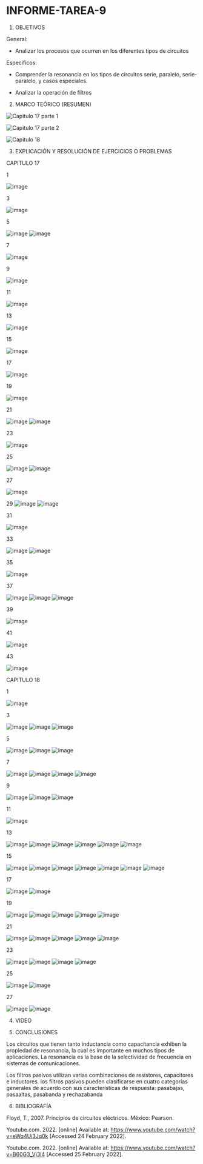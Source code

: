 # INFORME-TAREA-9

1. OBJETIVOS

General:

- Analizar los procesos que ocurren en los diferentes tipos de circuitos

Especificos:

- Comprender la resonancia en los tipos de circuitos serie, paralelo, serie-paralelo, y casos especiales.

- Analizar la operación de filtros

2. MARCO TEÓRICO (RESUMEN)

![Capitulo 17 parte 1](https://user-images.githubusercontent.com/93899720/155692328-f8ed696c-4cbe-4d72-bec8-437790dcbf4c.jpg)

![Capitulo 17 parte 2](https://user-images.githubusercontent.com/93899720/155692353-3569c697-e699-4313-9753-d7a3f5f93d9f.jpg)

![Capitulo 18](https://user-images.githubusercontent.com/93899720/155692373-6a2ef385-578f-41f5-a38f-027d93b25af3.jpg)


3. EXPLICACIÓN Y RESOLUCIÓN DE EJERCICIOS O PROBLEMAS

CAPITULO 17

1

![image](https://user-images.githubusercontent.com/93899720/155607240-de74667e-999d-4d12-a4e3-d78c84540d4b.png)

3

![image](https://user-images.githubusercontent.com/93899720/155609391-d99bfbf4-b16d-47d5-8caf-4e9640e1c7bd.png)

5

![image](https://user-images.githubusercontent.com/93899720/155607284-f0f59ff4-71f0-47ed-b2ee-93119f451f31.png)
![image](https://user-images.githubusercontent.com/93899720/155607327-427dca4e-7fe6-4723-aa82-712d556ced86.png)

7

![image](https://user-images.githubusercontent.com/93899720/155609474-79ebccea-80be-4298-96ee-e03591af9fce.png)

9

![image](https://user-images.githubusercontent.com/93899720/155607364-f1a88688-bd35-4d83-b3e2-4cf605195828.png)

11

![image](https://user-images.githubusercontent.com/93899720/155609543-83e43eb8-ed64-4f6e-81e6-54a513e5c301.png)


13

![image](https://user-images.githubusercontent.com/93899720/155607533-e1ecec74-04dd-4bd3-8ff0-0cd6a37d8878.png)

15

![image](https://user-images.githubusercontent.com/93899720/155609614-15f6a2bc-2d55-4f7d-a056-03a6121e75b5.png)

17

![image](https://user-images.githubusercontent.com/93899720/155607837-d4320d2d-3fd3-49d9-b0ba-9f6a9db9445f.png)

19

![image](https://user-images.githubusercontent.com/93899720/155609663-85bb359c-e647-48f1-ba50-92e335bcc380.png)


21

![image](https://user-images.githubusercontent.com/93899720/155607881-ac2d9bb9-76c4-4caa-9c15-8b32b5df0ed8.png)
![image](https://user-images.githubusercontent.com/93899720/155607907-86e7253c-ed94-4f9f-8e99-2fe39bcd6b45.png)

23

![image](https://user-images.githubusercontent.com/93899720/155609866-328c5d1a-ae0f-42b6-b7ec-928b81116608.png)

25

![image](https://user-images.githubusercontent.com/93899720/155608003-c7a044c1-ff4a-46e8-851c-4b60c97742e1.png)
![image](https://user-images.githubusercontent.com/93899720/155608035-177e6dad-3dfd-4fd1-8422-37ec0f6d3258.png)

27

![image](https://user-images.githubusercontent.com/93899720/155609922-250e27cc-4ef1-48a6-85e4-c7344f07e69a.png)

29
![image](https://user-images.githubusercontent.com/93899720/155608079-0c8f5a6b-7704-45d7-a725-59b156bcef56.png)
![image](https://user-images.githubusercontent.com/93899720/155608104-fc2911b4-639a-4eda-8447-15885f5ce4e1.png)

31

![image](https://user-images.githubusercontent.com/93899720/155609982-fc0b0eff-3b8e-4534-8be4-1016193cf1fb.png)

33

![image](https://user-images.githubusercontent.com/93899720/155608238-ca4dad56-c273-4a19-9201-30d79f4c40d6.png)
![image](https://user-images.githubusercontent.com/93899720/155608325-f9392bfe-a83b-4868-b68e-2a0249558ffb.png)

35

![image](https://user-images.githubusercontent.com/93899720/155610056-2894d023-309f-4622-a1aa-532d032a405c.png)

37

![image](https://user-images.githubusercontent.com/93899720/155608365-50bd906a-33ed-43c2-a7fb-2dab8c30b1ca.png)
![image](https://user-images.githubusercontent.com/93899720/155608385-48f3c95a-5fa1-4701-9d4f-fce85090b204.png)
![image](https://user-images.githubusercontent.com/93899720/155608441-5911caeb-483a-4463-87de-07d49909475e.png)

39

![image](https://user-images.githubusercontent.com/93899720/155610102-9b6844e2-9fcb-4713-a99b-61e8d8b18eb9.png)

41

![image](https://user-images.githubusercontent.com/93899720/155608480-d67cc97b-a4c7-46b7-ae0a-e8723f2c0958.png)

43

![image](https://user-images.githubusercontent.com/93899720/155610119-79638e83-2d6f-4440-b75d-6200b38f5a1c.png)


CAPITULO 18

1

![image](https://user-images.githubusercontent.com/93899720/156409662-33930c7e-8530-4afc-9fc8-9cadbab010c6.png)


3

![image](https://user-images.githubusercontent.com/93899720/156409753-acb27b66-da7f-464d-a69e-4bcb74ebfdb3.png)
![image](https://user-images.githubusercontent.com/93899720/156409832-b6f501a0-53a4-4409-ba77-b04f9afa0519.png)
![image](https://user-images.githubusercontent.com/93899720/156409869-ea2dea2c-976f-47a4-8e6f-a8e2b3c1ddd3.png)


5

![image](https://user-images.githubusercontent.com/93899720/156409919-543b193c-6d5d-42d2-9c26-b0eaac4c0469.png)
![image](https://user-images.githubusercontent.com/93899720/156409979-a89976b1-6176-4061-bbd2-37d040f62197.png)
![image](https://user-images.githubusercontent.com/93899720/156410008-ce154217-f814-4ee5-9fd5-74669617aea1.png)


7

![image](https://user-images.githubusercontent.com/93899720/156410038-a029dd0a-b84f-4034-a54d-25ccdd8ee1e9.png)
![image](https://user-images.githubusercontent.com/93899720/156410073-8e4a1485-8e59-4a0e-a1be-db9111dc9922.png)
![image](https://user-images.githubusercontent.com/93899720/156410131-cc604645-3b99-4198-9698-7eac14a3e383.png)
![image](https://user-images.githubusercontent.com/93899720/156410163-26b908e5-e209-491c-a431-ca5bec906ed2.png)


9

![image](https://user-images.githubusercontent.com/93899720/156410208-3b1338c3-e44f-4601-8252-59db0383e27d.png)
![image](https://user-images.githubusercontent.com/93899720/156410250-51fc10ae-b4e5-49f6-9d27-4f9674fbdf97.png)
![image](https://user-images.githubusercontent.com/93899720/156410296-05295ce7-0765-4ba8-aa8b-e0e90dfe0a9f.png)


11

![image](https://user-images.githubusercontent.com/93899720/156410340-433aa3ad-bd83-417b-b614-0d6840edca68.png)


13

![image](https://user-images.githubusercontent.com/93899720/156410514-d99108ee-f90a-49ad-9f9e-34388243f376.png)
![image](https://user-images.githubusercontent.com/93899720/156410551-fcd5bb5e-c395-44c7-89ee-b35e56d02885.png)
![image](https://user-images.githubusercontent.com/93899720/156410594-7b65ce8e-d7ac-40b4-b205-a718fccc00d9.png)
![image](https://user-images.githubusercontent.com/93899720/156410643-5a395ff7-c4e0-4e57-85f0-27c06a6d5e78.png)
![image](https://user-images.githubusercontent.com/93899720/156410693-8c8f9049-a834-4bb3-8dff-b418b7c168c2.png)
![image](https://user-images.githubusercontent.com/93899720/156410746-29bc6e6d-7fb4-425c-97d8-d1a28de50b89.png)


15

![image](https://user-images.githubusercontent.com/93899720/156410816-bde81035-c62b-45c0-9fe0-2821faef9ff9.png)
![image](https://user-images.githubusercontent.com/93899720/156410867-67ff1cac-8544-4b44-97e6-a90d24247181.png)
![image](https://user-images.githubusercontent.com/93899720/156410921-0a74c0c5-5596-4149-9f10-4ccfde749544.png)
![image](https://user-images.githubusercontent.com/93899720/156410965-6e13f84e-775f-4a23-9359-1d29356aa02d.png)
![image](https://user-images.githubusercontent.com/93899720/156411025-c95ff156-cdd8-4051-823d-a6d436fc0af7.png)
![image](https://user-images.githubusercontent.com/93899720/156411058-7c729d46-ce05-469b-85b7-4520958a31bb.png)
![image](https://user-images.githubusercontent.com/93899720/156411076-f21a55fc-e318-491e-a491-ce7d92a4323b.png)


17

![image](https://user-images.githubusercontent.com/93899720/156411110-70af82fd-faf9-41bf-98bf-8828ae2a180b.png)
![image](https://user-images.githubusercontent.com/93899720/156411150-596cd255-d3ab-43a8-a9e5-28a7f2ea9991.png)


19

![image](https://user-images.githubusercontent.com/93899720/156411208-e1b125d0-0683-480d-93d6-678262b7e6d6.png)
![image](https://user-images.githubusercontent.com/93899720/156411240-1dd6a5df-dc28-4775-8bba-dc3f8ac13bab.png)
![image](https://user-images.githubusercontent.com/93899720/156411479-6d760af5-cb10-4377-94ae-6b3f3fc32021.png)
![image](https://user-images.githubusercontent.com/93899720/156411540-0c53f449-eaf3-4c34-b2c1-a8ded63af649.png)
![image](https://user-images.githubusercontent.com/93899720/156411571-f35181f5-c31a-470b-841b-ce1a135a65a9.png)


21

![image](https://user-images.githubusercontent.com/93899720/156411620-13fc2eb9-d517-4527-9c15-4efee08e019d.png)
![image](https://user-images.githubusercontent.com/93899720/156411673-627eea2e-4091-4fa9-b362-9de4404c3152.png)
![image](https://user-images.githubusercontent.com/93899720/156411725-a2ade4d3-58a4-46e4-9a55-4ecfda820ad6.png)
![image](https://user-images.githubusercontent.com/93899720/156411766-9011236e-c4a9-491d-9552-a8276c03d98f.png)
![image](https://user-images.githubusercontent.com/93899720/156411803-ca0ee846-d2ba-4605-bc19-4efbae678737.png)


23

![image](https://user-images.githubusercontent.com/93899720/156411895-9e596686-e109-465f-bb8d-8ad9541e31be.png)
![image](https://user-images.githubusercontent.com/93899720/156411914-d5cddc3f-9123-4d11-a889-2c8d9ce75382.png)
![image](https://user-images.githubusercontent.com/93899720/156411965-008848f1-168f-4e11-b736-ef925aa89425.png)
![image](https://user-images.githubusercontent.com/93899720/156412005-6d717edc-99d4-49f7-9240-7ac90f65c0c1.png)


25

![image](https://user-images.githubusercontent.com/93899720/156412042-5e9d0aa7-e0b6-41e1-8fda-48444b0f313f.png)
![image](https://user-images.githubusercontent.com/93899720/156412067-68bf5816-c61c-4c38-83ef-403d0e48550d.png)


27

![image](https://user-images.githubusercontent.com/93899720/156412125-0ac7eeda-86ce-4b7e-a45a-9eb80592be55.png)
![image](https://user-images.githubusercontent.com/93899720/156412147-39a68140-2be9-4ed2-8a35-2bcbb8208952.png)


4. VIDEO

5. CONCLUSIONES

Los circuitos que tienen tanto inductancia como capacitancia exhiben la propiedad de resonancia, la cual es importante en muchos tipos de aplicaciones. La resonancia es la base de la selectividad de frecuencia en sistemas de comunicaciones.

Los filtros pasivos utilizan varias combinaciones de resistores, capacitores e inductores. los filtros pasivos pueden clasificarse en cuatro categorías generales de acuerdo con sus características de respuesta: pasabajas, pasaaltas, pasabanda y rechazabanda

6. BIBLIOGRAFÍA

Floyd, T., 2007. Principios de circuitos eléctricos. México: Pearson.

Youtube.com. 2022. [online] Available at: https://www.youtube.com/watch?v=eWq4Ui3Jq0k [Accessed 24 February 2022].

Youtube.com. 2022. [online] Available at: https://www.youtube.com/watch?v=B60G3_Vj3l4 [Accessed 25 February 2022].
